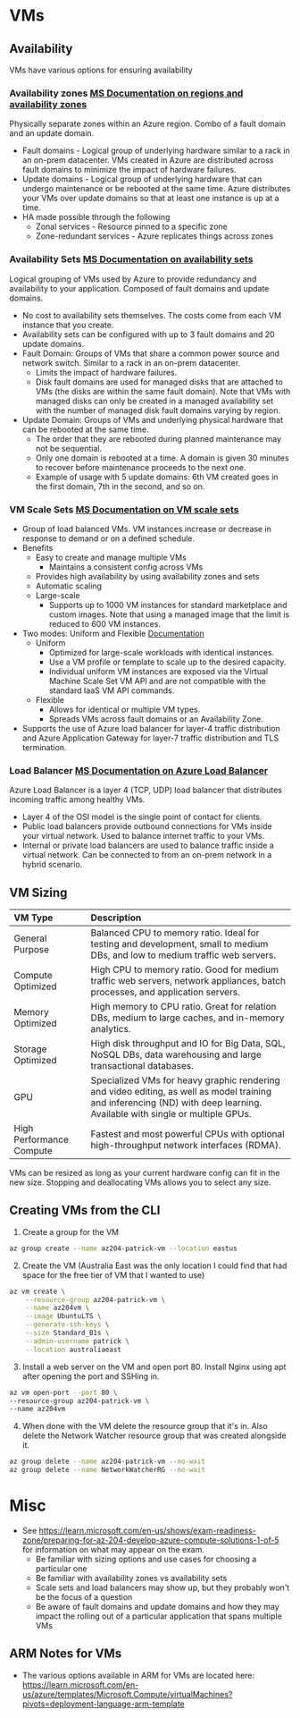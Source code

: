 # VMs

## Availability
VMs have various options for ensuring availability

### Availability zones [MS Documentation on regions and availability zones](https://learn.microsoft.com/en-us/azure/reliability/availability-zones-overview?context=%2Fazure%2Fvirtual-machines%2Fcontext%2Fcontext)
Physically separate zones within an Azure region. Combo of a fault domain and an update domain.
-  Fault domains - Logical group of underlying hardware similar to a rack in an on-prem datacenter. VMs created in Azure are distributed across fault domains to minimize the impact of hardware failures.
-  Update domains - Logical group of underlying hardware that can undergo maintenance or be rebooted at the same time. Azure distributes your VMs over update domains so that at least one instance is up at a time.
-  HA made possible through the following
   -  Zonal services - Resource pinned to a specific zone
   -  Zone-redundant services - Azure replicates things across zones

### Availability Sets [MS Documentation on availability sets](https://learn.microsoft.com/en-us/azure/virtual-machines/availability-set-overview)
Logical grouping of VMs used by Azure to provide redundancy and availability to your application. Composed of fault domains and update domains. 
- No cost to availability sets themselves. The costs come from each VM instance that you create.
- Availability sets can be configured with up to 3 fault domains and 20 update domains.
- Fault Domain: Groups of VMs that share a common power source and network switch. Similar to a rack in an on-prem datacenter.
  - Limits the impact of hardware failures.
  - Disk fault domains are used for managed disks that are attached to VMs (the disks are within the same fault domain). Note that VMs with managed disks can only be created in a managed availability set with the number of managed disk fault domains varying by region.
- Update Domain: Groups of VMs and underlying physical hardware that can be rebooted at the same time. 
  - The order that they are rebooted during planned maintenance may not be sequential.
  - Only one domain is rebooted at a time. A domain is given 30 minutes to recover before maintenance proceeds to the next one.
  - Example of usage with 5 update domains: 6th VM created goes in the first domain, 7th in the second, and so on.

### VM Scale Sets [MS Documentation on VM scale sets](https://learn.microsoft.com/en-us/azure/virtual-machine-scale-sets/overview?context=%2Fazure%2Fvirtual-machines%2Fcontext%2Fcontext)
- Group of load balanced VMs. VM instances increase or decrease in response to demand or on a defined schedule.
- Benefits
  - Easy to create and manage multiple VMs
    - Maintains a consistent config across VMs
  - Provides high availability by using availability zones and sets
  - Automatic scaling
  - Large-scale
    - Supports up to 1000 VM instances for standard marketplace and custom images. Note that using a managed image that the limit is reduced to 600 VM instances.
- Two modes: Uniform and Flexible [Documentation](https://learn.microsoft.com/en-us/azure/virtual-machine-scale-sets/virtual-machine-scale-sets-orchestration-modes)
  - Uniform
    - Optimized for large-scale workloads with identical instances.
    - Use a VM profile or template to scale up to the desired capacity.
    - Individual uniform VM instances are exposed via the Virtual Machine Scale Set VM API and are not compatible with the standard IaaS VM API commands.
  - Flexible
    - Allows for identical or multiple VM types.
    - Spreads VMs across fault domains or an Availability Zone.
- Supports the use of Azure load balancer for layer-4 traffic distribution and Azure Application Gateway for layer-7 traffic distribution and TLS termination.

### Load Balancer [MS Documentation on Azure Load Balancer](https://learn.microsoft.com/en-us/azure/load-balancer/load-balancer-overview)
Azure Load Balancer is a layer 4 (TCP, UDP) load balancer that distributes incoming traffic among healthy VMs.
- Layer 4 of the OSI model is the single point of contact for clients.
- Public load balancers provide outbound connections for VMs inside your virtual network. Used to balance internet traffic to your VMs.
- Internal or private load balancers are used to balance traffic inside a virtual network. Can be connected to from an on-prem network in a hybrid scenario.

## VM Sizing
| VM Type                  | Description                                                                                                                                                               |
| :----------------------- | :------------------------------------------------------------------------------------------------------------------------------------------------------------------------ |
| General Purpose          | Balanced CPU to memory ratio. Ideal for testing and development, small to medium DBs, and low to medium traffic web servers.                                              |
| Compute Optimized        | High CPU to memory ratio. Good for medium traffic web servers, network appliances, batch processes, and application servers.                                              |
| Memory Optimized         | High memory to CPU ratio. Great for relation DBs, medium to large caches, and in-memory analytics.                                                                        |
| Storage Optimized        | High disk throughput and IO for Big Data, SQL, NoSQL DBs, data warehousing and large transactional databases.                                                             |
| GPU                      | Specialized VMs for heavy graphic rendering and video editing, as well as model training and inferencing (ND) with deep learning. Available with single or multiple GPUs. |
| High Performance Compute | Fastest and most powerful CPUs with optional high-throughput network interfaces (RDMA).                                                                                   |

VMs can be resized as long as your current hardware config can fit in the new size. Stopping and deallocating VMs allows you to select any size.

## Creating VMs from the CLI
1. Create a group for the VM
``` bash
az group create --name az204-patrick-vm --location eastus
```
2. Create the VM (Australia East was the only location I could find that had space for the free tier of VM that I wanted to use)
``` bash
az vm create \
    --resource-group az204-patrick-vm \
    --name az204vm \
    --image UbuntuLTS \
    --generate-ssh-keys \
    --size Standard_B1s \
    --admin-username patrick \
    --location australiaeast
```
3. Install a web server on the VM and open port 80. Install Nginx using apt after opening the port and SSHing in.
``` bash
az vm open-port --port 80 \
--resource-group az204-patrick-vm \
--name az204vm
```
4. When done with the VM delete the resource group that it's in. Also delete the Network Watcher resource group that was created alongside it.
``` bash
az group delete --name az204-patrick-vm --no-wait
az group delete --name NetworkWatcherRG --no-wait
```

# Misc
- See https://learn.microsoft.com/en-us/shows/exam-readiness-zone/preparing-for-az-204-develop-azure-compute-solutions-1-of-5 for information on what may appear on the exam.
  - Be familiar with sizing options and use cases for choosing a particular one
  - Be familiar with availability zones vs availability sets
  - Scale sets and load balancers may show up, but they probably won't be the focus of a question
  - Be aware of fault domains and update domains and how they may impact the rolling out of a particular application that spans multiple VMs

## ARM Notes for VMs
- The various options available in ARM for VMs are located here: https://learn.microsoft.com/en-us/azure/templates/Microsoft.Compute/virtualMachines?pivots=deployment-language-arm-template